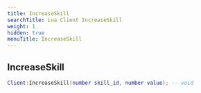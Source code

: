 ```yaml
---
title: IncreaseSkill
searchTitle: Lua Client IncreaseSkill
weight: 1
hidden: true
menuTitle: IncreaseSkill
---
```

## IncreaseSkill
```lua
Client:IncreaseSkill(number skill_id, number value); -- void
```